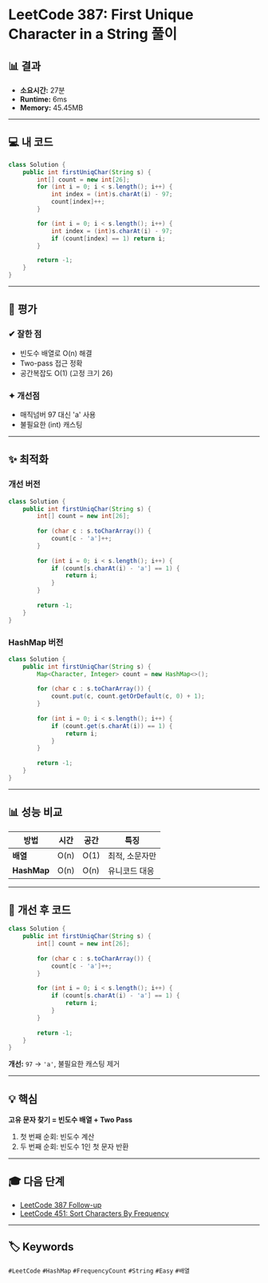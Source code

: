 
# LeetCode 387: First Unique Character in a String 풀이

## 📊 결과
- **소요시간:** 27분
- **Runtime:** 6ms
- **Memory:** 45.45MB

---

## 💻 내 코드

```java
class Solution {
    public int firstUniqChar(String s) {
        int[] count = new int[26];
        for (int i = 0; i < s.length(); i++) {
            int index = (int)s.charAt(i) - 97;
            count[index]++;
        }

        for (int i = 0; i < s.length(); i++) {
            int index = (int)s.charAt(i) - 97;
            if (count[index] == 1) return i;
        }

        return -1;
    }
}
````

---

## 📝 평가

### ✔ 잘한 점

- 빈도수 배열로 O(n) 해결
- Two-pass 접근 정확
- 공간복잡도 O(1) (고정 크기 26)

### ✦ 개선점

- 매직넘버 97 대신 'a' 사용
- 불필요한 (int) 캐스팅

---

## ✨ 최적화

### 개선 버전

```java
class Solution {
    public int firstUniqChar(String s) {
        int[] count = new int[26];
        
        for (char c : s.toCharArray()) {
            count[c - 'a']++;
        }
        
        for (int i = 0; i < s.length(); i++) {
            if (count[s.charAt(i) - 'a'] == 1) {
                return i;
            }
        }
        
        return -1;
    }
}
```

### HashMap 버전

```java
class Solution {
    public int firstUniqChar(String s) {
        Map<Character, Integer> count = new HashMap<>();
        
        for (char c : s.toCharArray()) {
            count.put(c, count.getOrDefault(c, 0) + 1);
        }
        
        for (int i = 0; i < s.length(); i++) {
            if (count.get(s.charAt(i)) == 1) {
                return i;
            }
        }
        
        return -1;
    }
}
```

---

## 📊 성능 비교

|방법|시간|공간|특징|
|---|---|---|---|
|**배열**|O(n)|O(1)|최적, 소문자만|
|**HashMap**|O(n)|O(n)|유니코드 대응|

---

## 🎯 개선 후 코드

```java
class Solution {
    public int firstUniqChar(String s) {
        int[] count = new int[26];
        
        for (char c : s.toCharArray()) {
            count[c - 'a']++;
        }
        
        for (int i = 0; i < s.length(); i++) {
            if (count[s.charAt(i) - 'a'] == 1) {
                return i;
            }
        }
        
        return -1;
    }
}
```

**개선:** `97` → `'a'`, 불필요한 캐스팅 제거

---

## 💡 핵심

**고유 문자 찾기 = 빈도수 배열 + Two Pass**

1. 첫 번째 순회: 빈도수 계산
2. 두 번째 순회: 빈도수 1인 첫 문자 반환

---

## 🎓 다음 단계

- <a href="https://leetcode.com/problems/first-unique-character-in-a-string-ii/" target="_blank">LeetCode 387 Follow-up</a>
- <a href="https://leetcode.com/problems/sort-characters-by-frequency/" target="_blank">LeetCode 451: Sort Characters By Frequency</a>

---
## 🏷️ Keywords
`#LeetCode` `#HashMap` `#FrequencyCount` `#String` `#Easy` `#배열`